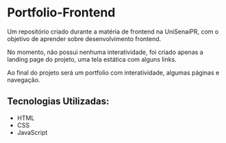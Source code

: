 # Portfolio-Frontend
Um repositório criado durante a matéria de frontend na UniSenaiPR, com o objetivo de aprender sobre desenvolvimento frontend.

No momento, não possui nenhuma interatividade, foi criado apenas a landing page do projeto, uma tela estática com alguns links.

Ao final do projeto será um portfolio com interatividade, algumas páginas e navegação.

## Tecnologias Utilizadas:
- HTML
- CSS
- JavaScript
